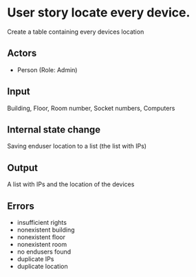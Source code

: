# User story locate every device.

Create a table containing every devices location

## Actors

* Person (Role: Admin)

## Input

Building, Floor, Room number, Socket numbers, Computers

## Internal state change

Saving enduser location to a list (the list with IPs)

## Output 

A list with IPs and the location of the devices

## Errors

* insufficient rights
* nonexistent building
* nonexistent floor
* nonexistent room
* no endusers found
* duplicate IPs
* duplicate location